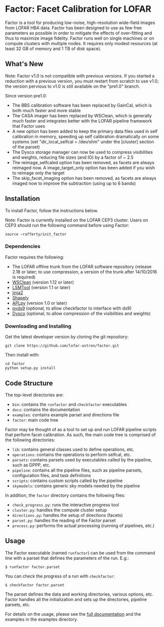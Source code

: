 Factor: Facet Calibration for LOFAR
===================================

Factor is a tool for producing low-noise, high-resolution wide-field images from LOFAR HBA data. Factor has been designed to use as few free parameters as possible in order to mitigate the effects of over-fitting and thus to maximize image fidelity. Factor runs well on single machines or on compute clusters with multiple nodes. It requires only modest resources (at least 32 GB of memory and 1 TB of disk space).

What's New
----------

Note: Factor v1.0 is not compatible with previous versions. If you started a reduction
with a previous version, you must restart from scratch to use v1.0; the version pervious to v1.0 is still
available on the "pre1.0" branch.

Since version pre1.0:

* The BBS calibration software has been replaced by GainCal, which is both much faster and more stable
* The CASA imager has been replaced by WSClean, which is generally much faster and integrates better with the LOFAR pipeline framework that Factor uses
* A new option has been added to keep the primary data files used in self calibration in memory, speeding up self calibration dramatically on some systems (set "dir\_local\_selfcal = /dev/shm" under the [cluster] section of the parset)
* The Dysco storage manager can now be used to compress visibilities and weights, reducing file sizes (and IO) by a factor of ~ 2.5
* The reimage\_selfcaled option has been removed, as facets are always reimaged now. A image\_target\_only option has been added if you wish to reimage only the target
* The skip\_facet\_imaging option has been removed, as facets are always imaged now to improve the subtraction (using up to 6 bands)


Installation
------------

To install Factor, follow the instructions below.

Note: Factor is currently installed on the LOFAR CEP3 cluster. Users on CEP3
should run the following command before using Factor:

    source ~rafferty/init_factor


### Dependencies

Factor requires the following:

* The LOFAR offline trunk from the LOFAR software repository (release 2.18 or later; to use compression, a version of the trunk after 14/10/2016 is required)
* [WSClean](http://sourceforge.net/p/wsclean/wiki/Home) (version 1.12 or later)
* [LSMTool](https://github.com/darafferty/LSMTool) (version 1.1 or later)
* [jinja2](http://jinja.pocoo.org/docs/dev)
* [Shapely](https://github.com/Toblerity/Shapely)
* [APLpy](http://aplpy.github.io) (version 1.0 or later)
* [pyds9](https://github.com/ericmandel/pyds9) (optional, to allow checkfactor to interface with ds9)
* [Dysco](https://github.com/aroffringa/dysco) (optional, to allow compression of the visibilities and weights)

### Downloading and Installing

Get the latest developer version by cloning the git repository:

    git clone https://github.com/lofar-astron/factor.git

Then install with:

    cd factor
    python setup.py install

Code Structure
--------------
The top-level directories are:

* `bin`: contains the `runfactor`  and `checkfactor` executables
* `docs`: contains the documentation
* `examples`: contains example parset and directions file
* `factor`: main code tree

Factor may be thought of as a tool to set up and run LOFAR pipeline scripts that
perform facet calibration. As such, the main code tree is comprised of the
following directories:

* `lib`: contains general classes used to define operations, etc.
* `operations`: contains the operations to perform selfcal, etc.
* `parsets`: contains parsets used by executables called by the pipeline, such
as DPPP, etc.
* `pipeline`: contains all the pipeline files, such as pipeline parsets,
configuration files, and task definitions
* `scripts`: contains custom scripts called by the pipeline
* `skymodels`: contains generic sky models needed by the pipeline

In addition, the `factor` directory contains the following files:

* `check_progress.py`: runs the interactive progress tool
* `cluster.py`: handles the compute cluster setup
* `directions.py`: handles the setup of directions (facets)
* `parset.py`: handles the reading of the Factor parset
* `process.py`: performs the actual processing (running of pipelines, etc.)

Usage
-----

The Factor executable (named `runfactor`) can be used from the command line with
a parset that defines the parameters of the run. E.g.:

    $ runfactor factor.parset

You can check the progress of a run with `checkfactor`:

    $ checkfactor factor.parset

The parset defines the data and working directories, various options, etc.
Factor handles all the initialization and sets up the directories, pipeline
parsets, etc.

For details on the usage, please see the [full documentation](http://www.astron.nl/citt/facet-doc/)
and the examples in the examples directory.
